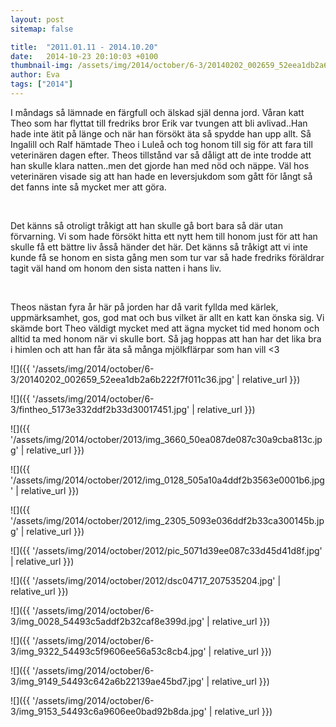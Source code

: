 ```yaml
---
layout: post
sitemap: false

title:  "2011.01.11 - 2014.10.20"
date:   2014-10-23 20:10:03 +0100
thumbnail-img: /assets/img/2014/october/6-3/20140202_002659_52eea1db2a6b222f7f011c36.jpg
author: Eva
tags: ["2014"]
---
```





I måndags så lämnade en färgfull och älskad själ denna jord. Våran katt Theo som har flyttat till fredriks bror Erik var tvungen att bli avlivad..Han hade inte ätit på länge och när han försökt äta så spydde han upp allt. Så Ingalill och Ralf hämtade Theo i Luleå och tog honom till sig för att fara till veterinären dagen efter. Theos tillstånd var så dåligt att de inte trodde att han skulle klara natten..men det gjorde han med nöd och näppe. Väl hos veterinären visade sig att han hade en leversjukdom som gått för långt så det fanns inte så mycket mer att göra. 




 




Det känns så otroligt tråkigt att han skulle gå bort bara så där utan förvarning. Vi som hade försökt hitta ett nytt hem till honom just för att han skulle få ett bättre liv åsså händer det här. Det känns så tråkigt att vi inte kunde få se honom en sista gång men som tur var så hade fredriks föräldrar tagit väl hand om honom den sista natten i hans liv.




 




Theos nästan fyra år här på jorden har då varit fyllda med kärlek, uppmärksamhet, gos, god mat och bus vilket är allt en katt kan önska sig. Vi skämde bort Theo väldigt mycket med att ägna mycket tid med honom och alltid ta med honom när vi skulle bort. Så jag hoppas att han har det lika bra i himlen och att han får äta så många mjölkflärpar som han vill <3

![]({{ '/assets/img/2014/october/6-3/20140202_002659_52eea1db2a6b222f7f011c36.jpg'  | relative_url }})

![]({{ '/assets/img/2014/october/6-3/fintheo_5173e332ddf2b33d30017451.jpg'  | relative_url }})

![]({{ '/assets/img/2014/october/2013/img_3660_50ea087de087c30a9cba813c.jpg'  | relative_url }})

![]({{ '/assets/img/2014/october/2012/img_0128_505a10a4ddf2b3563e0001b6.jpg'  | relative_url }})

![]({{ '/assets/img/2014/october/2012/img_2305_5093e036ddf2b33ca300145b.jpg'  | relative_url }})

![]({{ '/assets/img/2014/october/2012/pic_5071d39ee087c33d45d41d8f.jpg'  | relative_url }})

![]({{ '/assets/img/2014/october/2012/dsc04717_207535204.jpg'  | relative_url }})

![]({{ '/assets/img/2014/october/6-3/img_0028_54493c5addf2b32caf8e399d.jpg'  | relative_url }})

![]({{ '/assets/img/2014/october/6-3/img_9322_54493c5f9606ee56a53c8cb4.jpg'  | relative_url }})

![]({{ '/assets/img/2014/october/6-3/img_9149_54493c642a6b22139ae45bd7.jpg'  | relative_url }})

![]({{ '/assets/img/2014/october/6-3/img_9153_54493c6a9606ee0bad92b8da.jpg'  | relative_url }})

